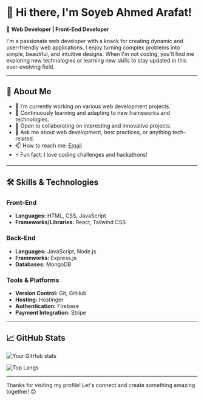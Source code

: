 # 👋 Hi there, I'm Soyeb Ahmed Arafat!

🌟 **Web Developer | Front-End Developer**

I'm a passionate web developer with a knack for creating dynamic and user-friendly web applications. I enjoy turning complex problems into simple, beautiful, and intuitive designs. When I'm not coding, you'll find me exploring new technologies or learning new skills to stay updated in this ever-evolving field.

---

## 🚀 About Me

- 🔭 I’m currently working on various web development projects.
- 🌱 Continuously learning and adapting to new frameworks and technologies.
- 👯 Open to collaborating on interesting and innovative projects.
- 💬 Ask me about web development, best practices, or anything tech-related.
- 📫 How to reach me: [Email](soyebarafat0122@yahoo.com)
- ⚡ Fun fact: I love coding challenges and hackathons!

---

## 🛠 Skills & Technologies

### Front-End
- **Languages:** HTML, CSS, JavaScript
- **Frameworks/Libraries:** React, Tailwind CSS

### Back-End
- **Languages:** JavaScript, Node.js
- **Frameworks:** Express.js
- **Databases:** MongoDB

### Tools & Platforms
- **Version Control:** Git, GitHub
- **Hosting:** Hostinger
- **Authentication:** Firebase
- **Payment Integration:** Stripe

---

## 📈 GitHub Stats

![Your GitHub stats](https://github-readme-stats.vercel.app/api?username=Arafat0122&show_icons=true&theme=radical)

![Top Langs](https://github-readme-stats.vercel.app/api/top-langs/?username=Arafat0122&layout=compact&theme=radical)

---

Thanks for visiting my profile! Let's connect and create something amazing together! 😊
